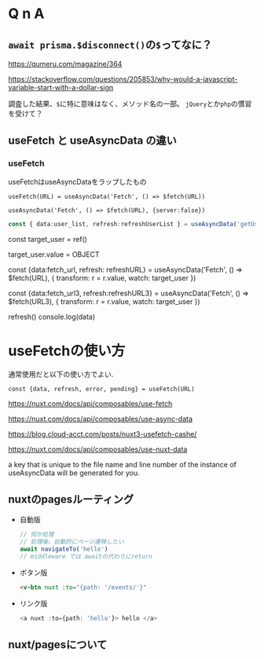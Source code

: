# Q n A


## `await prisma.$disconnect()`の`$`ってなに？

https://qumeru.com/magazine/364

https://stackoverflow.com/questions/205853/why-would-a-javascript-variable-start-with-a-dollar-sign

調査した結果、`$`に特に意味はなく、メソッド名の一部。
`jQuery`とか`php`の慣習を受けて？

## useFetch と useAsyncData の違い

### useFetch

useFetchはuseAsyncDataをラップしたもの

```
useFetch(URL) = useAsyncData('Fetch', () => $fetch(URL))

useAsyncData('Fetch', () => $fetch(URL), {server:false})
```
``` typescript
const { data:user_list, refresh:refreshUserList } = useAsyncData('getUserList', () => $fetch('/api/user'), {server:false})
```

const target_user = ref()

target_user.value = OBJECT

const {data:fetch_url, refresh: refreshURL} = useAsyncData('Fetch', () => $fetch(URL), {
    transform: r = r.value,
    watch: target_user
})

const {data:fetch_url3, refresh:refreshURL3} = useAsyncData('Fetch', () => $fetch(URL3), {
    transform: r = r.value,
    watch: target_user
})

refresh()
console.log(data)

# useFetchの使い方

通常使用だと以下の使い方でよい.

`const {data, refresh, error, pending} = useFetch(URL)`



https://nuxt.com/docs/api/composables/use-fetch

https://nuxt.com/docs/api/composables/use-async-data

https://blog.cloud-acct.com/posts/nuxt3-usefetch-cashe/

https://nuxt.com/docs/api/composables/use-nuxt-data

a key that is unique to the file name and line number of the instance of useAsyncData will be generated for you.

## nuxtのpagesルーティング

- 自動版
    ``` typescript
    // 何か処理
    // 処理後、自動的にページ遷移したい
    await navigateTo('hello')
    // middleware では awaitの代わりにreturn
    ```

- ボタン版
    ``` html   
    <v-btn nuxt :to="{path: '/events/'}"
    ```

- リンク版
    ``` typescript
    <a nuxt :to={path: 'hello'}> hello </a>
    ```

## nuxt/pagesについて


